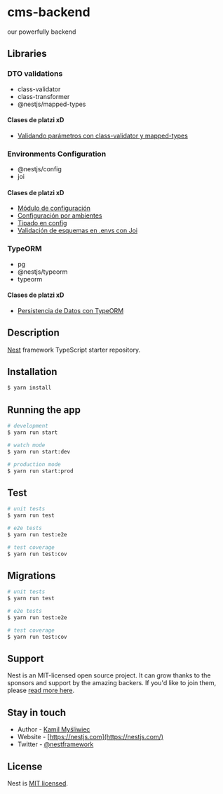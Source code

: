# cms-backend

our powerfully backend

## Libraries

### DTO validations

- class-validator
- class-transformer
- @nestjs/mapped-types

#### Clases de platzi xD

- [Validando parámetros con class-validator y mapped-types](https://platzi.com/clases/2272-nestjs/37089-validando-parametros-con-class-validator-y-mapped-/)

### Environments Configuration

- @nestjs/config
- joi

#### Clases de platzi xD

- [Módulo de configuración](https://platzi.com/clases/2274-nestjs-modular/37253-modulo-de-configuracion/)
- [Configuración por ambientes](https://platzi.com/clases/2274-nestjs-modular/37254-configuracion-por-ambientes/)
- [Tipado en config](https://platzi.com/clases/2274-nestjs-modular/37255-tipado-en-config/)
- [Validación de esquemas en .envs con Joi](https://platzi.com/clases/2274-nestjs-modular/37256-validacion-de-esquemas-en-envs-con-joi/)

### TypeORM

- pg
- @nestjs/typeorm
- typeorm

#### Clases de platzi xD

- [Persistencia de Datos con TypeORM](https://platzi.com/clases/nestjs-typeorm/)

## Description

[Nest](https://github.com/nestjs/nest) framework TypeScript starter repository.

## Installation

```bash
$ yarn install
```

## Running the app

```bash
# development
$ yarn run start

# watch mode
$ yarn run start:dev

# production mode
$ yarn run start:prod
```

## Test

```bash
# unit tests
$ yarn run test

# e2e tests
$ yarn run test:e2e

# test coverage
$ yarn run test:cov
```

## Migrations

```bash
# unit tests
$ yarn run test

# e2e tests
$ yarn run test:e2e

# test coverage
$ yarn run test:cov
```

## Support

Nest is an MIT-licensed open source project. It can grow thanks to the sponsors and support by the amazing backers. If you'd like to join them, please [read more here](https://docs.nestjs.com/support).

## Stay in touch

- Author - [Kamil Myśliwiec](https://kamilmysliwiec.com)
- Website - [https://nestjs.com](https://nestjs.com/)
- Twitter - [@nestframework](https://twitter.com/nestframework)

## License

Nest is [MIT licensed](LICENSE).
